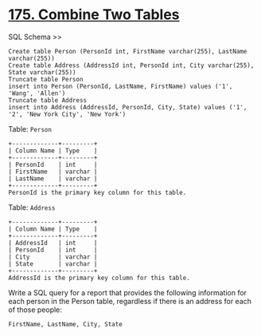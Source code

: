 # [175. Combine Two Tables](https://leetcode.com/problems/combine-two-tables/)

SQL Schema >>

    Create table Person (PersonId int, FirstName varchar(255), LastName varchar(255))
    Create table Address (AddressId int, PersonId int, City varchar(255), State varchar(255))
    Truncate table Person
    insert into Person (PersonId, LastName, FirstName) values ('1', 'Wang', 'Allen')
    Truncate table Address
    insert into Address (AddressId, PersonId, City, State) values ('1', '2', 'New York City', 'New York')

Table: `Person`

    +-------------+---------+
    | Column Name | Type    |
    +-------------+---------+
    | PersonId    | int     |
    | FirstName   | varchar |
    | LastName    | varchar |
    +-------------+---------+
    PersonId is the primary key column for this table.

Table: `Address`

    +-------------+---------+
    | Column Name | Type    |
    +-------------+---------+
    | AddressId   | int     |
    | PersonId    | int     |
    | City        | varchar |
    | State       | varchar |
    +-------------+---------+
    AddressId is the primary key column for this table.

Write a SQL query for a report that provides the following information for each person in the Person table, regardless if there is an address for each of those people:

    FirstName, LastName, City, State
